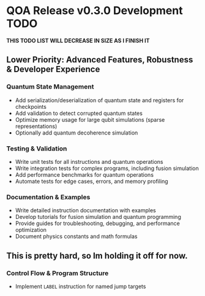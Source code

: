 # QOA Release v0.3.0 Development TODO

**THIS TODO LIST WILL DECREASE IN SIZE AS I FINISH IT**

## Lower Priority: Advanced Features, Robustness & Developer Experience

### Quantum State Management
- Add serialization/deserialization of quantum state and registers for checkpoints
- Add validation to detect corrupted quantum states
- Optimize memory usage for large qubit simulations (sparse representations)
- Optionally add quantum decoherence simulation

### Testing & Validation
- Write unit tests for all instructions and quantum operations
- Write integration tests for complex programs, including fusion simulation
- Add performance benchmarks for quantum operations
- Automate tests for edge cases, errors, and memory profiling

### Documentation & Examples
- Write detailed instruction documentation with examples
- Develop tutorials for fusion simulation and quantum programming
- Provide guides for troubleshooting, debugging, and performance optimization
- Document physics constants and math formulas

## This is pretty hard, so Im holding it off for now.
### Control Flow & Program Structure
- Implement `LABEL` instruction for named jump targets
